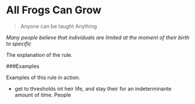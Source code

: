 # All Frogs Can Grow

> Anyone can be taught Anything

<i>Many people believe that individuals are limited at the moment of their birth to specific </i>

 The explanation of the rule.
 
###Examples

Examples of this rule in action.
 
 
- get to thresholds int heir life, and stay their for an indeterminante amount of time. People 
